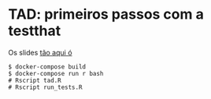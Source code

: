 # TAD: primeiros passos com a testthat

Os slides [tão aqui ó](https://docs.google.com/presentation/d/e/2PACX-1vQ6ATTzOj7TQ6_NP7al8wUO4cTQxUyH6c5tcjRnHYfJ4C-p22seZT9UnUjqczV9Q40E27cOYwAk7QRl/pub?start=false&loop=false&delayms=3000)
```console
$ docker-compose build
$ docker-compose run r bash
# Rscript tad.R
# Rscript run_tests.R
```
